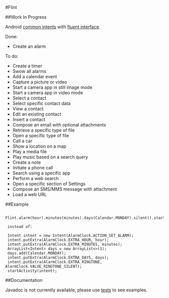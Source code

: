 #Flint

##Work In Progress

Android [common intents](http://developer.android.com/guide/components/intents-common.html) with [fluent interface](https://en.wikipedia.org/wiki/Fluent_interface).

Done:
 - Create an alarm
 
To do:
 - Create a timer
 - Swow all alarms
 - Add a calendar event
 - Capture a picture or video
 - Start a camera app in still image mode
 - Start a camera app in video mode
 - Select a contact
 - Select specific contact data
 - View a contact
 - Edit an existing contact
 - Insert a contact
 - Compose an email with optional attachments
 - Retrieve a specific type of file
 - Open a specific type of file
 - Call a car
 - Show a location on a map
 - Play a media file
 - Play music based on a search query
 - Create a note
 - Initiate a phone call
 - Search using a specific app
 - Perform a web search
 - Open a specific section of Settings
 - Compose an SMS/MMS message with attachment
 - Load a web URL
 
##Example
 
     Flint.alarm(hour).minutes(minutes).days(Calendar.MONDAY).silent().start(activity);
     
     instead of:
     
     Intent intent = new Intent(AlarmClock.ACTION_SET_ALARM);
     intent.putExtra(AlarmClock.EXTRA_HOUR, hour);
     intent.putExtra(AlarmClock.EXTRA_MINUTES, minutes);
     ArrayList<Intent> days = new ArrayList<>(1);
     days.add(Calendar.MONDAY);
     intent.putExtra(AlarmClock.EXTRA_DAYS, days);
     intent.putExtra(AlarmClock.EXTRA_RINGTONE, AlarmClock.VALUE_RINGTONE_SILENT);
     startActivity(intent);

##Documentation

Javadoc is not currently available, please use [tests](https://github.com/dcampogiani/Flint/tree/master/app/src/androidTest/java/com/danielecampogiani/flint) to see examples.
